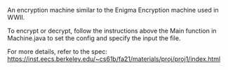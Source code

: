An encryption machine similar to the Enigma Encryption machine used in WWII.

To encrypt or decrypt, follow the instructions above the Main function in Machine.java to set the config and specify the input the file.

For more details, refer to the spec: https://inst.eecs.berkeley.edu/~cs61b/fa21/materials/proj/proj1/index.html
